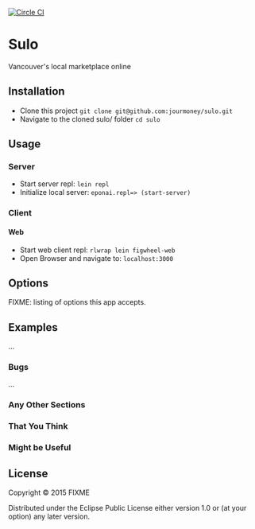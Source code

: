 [![Circle CI](https://circleci.com/gh/jourmoney/sulo.svg?style=shield&circle-token=d51f6b92f4dfb834f78b6550371a0588aa39d572)](https://circleci.com/gh/jourmoney/sulo)
# Sulo
Vancouver's local marketplace online

## Installation

* Clone this project ```git clone git@github.com:jourmoney/sulo.git```
* Navigate to the cloned sulo/ folder ```cd sulo```

## Usage
### Server
* Start server repl: ```lein repl```
* Initialize local server: ```eponai.repl=> (start-server)```

### Client
#### Web
* Start web client repl: ```rlwrap lein figwheel-web```
* Open Browser and navigate to: ```localhost:3000```

## Options

FIXME: listing of options this app accepts.

## Examples

...

### Bugs

...

### Any Other Sections
### That You Think
### Might be Useful

## License

Copyright © 2015 FIXME

Distributed under the Eclipse Public License either version 1.0 or (at
your option) any later version.
